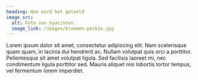 ```yaml
---
heading: Hoe word het geteeld
image_src:
  alt: Foto van hyacinten
  image_link: /images/bloemen-perkie.jpg
---
```


Lorem ipsum dolor sit amet, consectetur adipiscing elit. Nam scelerisque quam quam, in lacinia dui hendrerit ac. Nullam volutpat quis orci a porttitor. Pellentesque sit amet volutpat ligula. Sed facilisis laoreet mi, nec condimentum ligula porttitor sed. Mauris aliquet nisi lobortis tortor tempus, vel fermentum lorem imperdiet.
